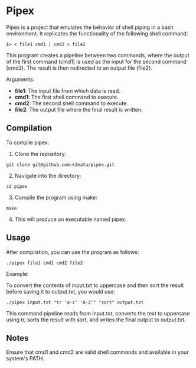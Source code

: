 
# Pipex
Pipex is a project that emulates the behavior of shell piping in a bash environment. It replicates the functionality of the following shell command:
```
$> < file1 cmd1 | cmd2 > file2
```
This program creates a pipeline between two commands, where the output of the first command (cmd1) is used as the input for the second command (cmd2). The result is then redirected to an output file (file2).

Arguments:
- **file1**: The input file from which data is read.
- **cmd1**: The first shell command to execute.
- **cmd2**: The second shell command to execute.
- **file2**: The output file where the final result is written.

## Compilation
To compile pipex:

1. Clone the repository:
```
git clone git@github.com:k2matu/pipex.git
````
2. Navigate into the directory:
```
cd pipex
```
3. Compile the program using make:
```
make
```
4. This will produce an executable named pipex.

## Usage
After compilation, you can use the program as follows:
```
./pipex file1 cmd1 cmd2 file2
```
Example:

To convert the contents of input.txt to uppercase and then sort the result before saving it to output.txt, you would use:
```
./pipex input.txt "tr 'a-z' 'A-Z'" "sort" output.txt
```
This command pipeline reads from input.txt, converts the text to uppercase using tr, sorts the result with sort, and writes the final output to output.txt.

## Notes
Ensure that cmd1 and cmd2 are valid shell commands and available in your system's PATH.